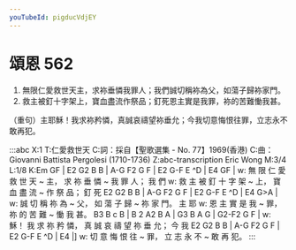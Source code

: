 ```yaml
---
youTubeId: pigducVdjEY
---
```


# 頌恩 562

1. 無限仁愛救世天主，求袮垂憐我罪人；我們誠切稱袮為父，如蕩子歸袮家門。
2. 救主被釘十字架上，寶血盡流作祭品；釘死恩主實是我罪，袮的苦難慟我甚。

 （重句）主耶穌！我求袮矜憐，真誠哀禱望袮垂允；今我切意悔恨往罪，立志永不敢再犯。

:::abc
X:1
T:仁愛救世天
C:詞：採自【聖歌選集 - No. 77】1969(香港)
C:曲：Giovanni Battista Pergolesi (1710-1736)
Z:abc-transcription Eric Wong
M:3/4
L:1/8
K:Em
GF | E2 G2 B B | A-G F2 G F | E2 G-F E ^D | E4 GF | 
w: 無 限 仁 愛 救 世 天 ~ 主， 求 祢 垂 憐 ~ 我 罪 人； 我 們 
w: 救 主 被 釘 十 字 架 ~ 上， 寶 血 盡 流 ~ 作 祭 品； 釘 死 
     E2 G2 B B | A-G F2 G F | E2 G-F E ^D | E4 G>A |
w: 誠 切 稱 祢 為 ~ 父， 如 蕩 子 歸 ~ 祢 家 門。 主 耶 
w: 恩 主 實 是 我 ~ 罪， 祢 的 苦 難 ~ 慟 我 甚。
     B3 B c B  | B 2 A2 B A | G3 B A G    | G2-F2 G F | 
w: 穌！ 我 求 祢 矜 憐， 真 誠 哀 禱 望 祢 垂 允； 今 我 
     E2 G2 B B | A-G F2 G F | E2 G-F E ^D | E4 |]
w: 切 意 悔 恨 往 ~ 罪， 立 志 永 不 ~ 敢 再 犯。
:::